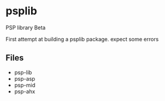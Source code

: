 # psplib

PSP library Beta


First attempt at building a psplib package. expect some errors

## Files
- psp-lib
- psp-asp
- psp-mid
- psp-ahx
